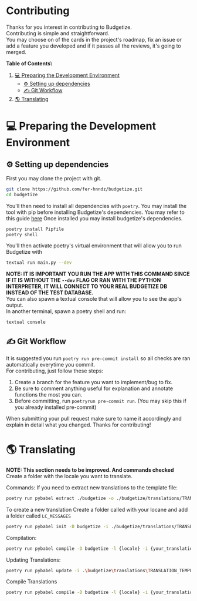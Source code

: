# Contributing
Thanks for you interest in contributing to Budgetize.\
Contributing is simple and straightforward.\
You may choose on of the cards in the project's roadmap, fix an issue or add a feature you developed and if it passes all the reviews, it's going to merged.

**Table of Contents**\
1. [💻 Preparing the Development Environment](#💻-preparing-the-development-environment)
    - [⚙ Setting up dependencies](#⚙-setting-up-dependencies)
    - [✍ Git Workflow](#✍-git-workflow)
2. [🌎 Translating](#🌎-translating)

# 💻 Preparing the Development Environment
## ⚙ Setting up dependencies

First you may clone the project with git.
```bash
git clone https://github.com/fer-hnndz/budgetize.git
cd budgetize
```

You'll then need to install all dependencies with `poetry`. You may install the tool with pip before installing Budgetize's dependencies. You may refer to this guide [here](https://python-poetry.org/docs/#installation)
Once installed you may install budgetize's dependencies.
```bash
poetry install Pipfile
poetry shell
```
You'll then activate poetry's virtual environment that will allow you to run Budgetize with
``` bash
textual run main.py --dev
```
**NOTE: IT IS IMPORTANT YOU RUN THE APP WITH THIS COMMAND SINCE IF IT IS WITHOUT THE `--dev` FLAG OR RAN WITH THE PYTHON INTERPRETER, IT WILL CONNECT TO YOUR REAL BUDGETIZE DB INSTEAD OF THE TEST DATABASE.**\
You can also spawn a textual console that will allow you to see the app's output.\
In another terminal, spawn a poetry shell and run:
```bash
textual console
```

## ✍ Git Workflow
It is suggested you run `poetry run pre-commit install` so all checks are ran automatically everytime you commit.\
For contributing, just follow these steps:
1. Create a branch for the feature you want to implement/bug to fix.
2. Be sure to comment anything useful for explanation and annotate functions the most you can.
3. Before committing, run `poetryrun pre-commit run`. (You may skip this if you already installed pre-commit)

When submitting your pull request make sure to name it accordingly and explain in detail what you changed. Thanks for contributing!

# 🌎 Translating
**NOTE: This section needs to be improved. And commands checked**
Create a folder with the locale you want to translate.

Commands:
If you need to extract new translations to the template file:

```bash
poetry run pybabel extract ./budgetize -o ./budgetize/translations/TRANSLATION_TEMPLATE.po --project Budgetize
```

To create a new translation
Create a folder called with your locane and add a folder called `LC_MESSAGES`

```bash
poetry run pybabel init -D budgetize -i ./budgetize/translations/TRANSLATION_TEMPLATE.po -o ./budgetize/translations/{locale}/{locale}.po -l {locale}
```

Compilation:
```bash
poetry run pybabel compile -D budgetize -l {locale} -i {your_translation}.po -d ./budgetize/translations/{locale}
```

Updating Translations:
```bash
poetry run pybabel update -i .\budgetize\translations\TRANSLATION_TEMPLATE.po -o .\budgetize\translations\{locale}\{locale}.po -l {locale} --previous --update-header-comment -D budgetize
```

Compile Translations
```bash
poetry run pybabel compile -D budgetize -l {locale} -i {your_translation}.po -d ./budgetize/translations/
```
